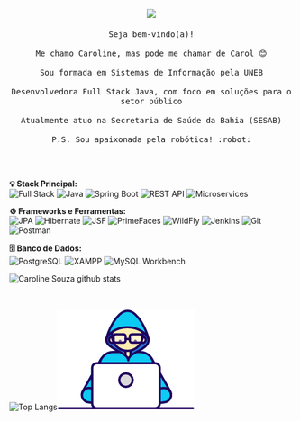<p align="center">
  <img src="https://media.giphy.com/media/MeJgB3yMMwIaHmKD4z/giphy.gif" width="30%">
  <br><br>
  <samp>
    Seja bem-vindo(a)!<br><br>
    Me chamo Caroline, mas pode me chamar de Carol 😊<br><br>
    Sou formada em Sistemas de Informação pela UNEB<br><br>
    Desenvolvedora Full Stack Java, com foco em soluções para o setor público<br><br>
    Atualmente atuo na Secretaria de Saúde da Bahia (SESAB)<br><br>
    P.S. Sou apaixonada pela robótica! :robot:
  </samp>
</p>

<br>

<br>

**💡 Stack Principal:**  
![Full Stack](https://img.shields.io/badge/-Full%20Stack%20Developer-blueviolet)
![Java](https://img.shields.io/badge/-Java-red?style=flat&logo=java)
![Spring Boot](https://img.shields.io/badge/-Spring%20Boot-6DB33F?style=flat&logo=spring-boot)
![REST API](https://img.shields.io/badge/-REST%20APIs-lightgrey)
![Microservices](https://img.shields.io/badge/-Microservices-007396)

**⚙️ Frameworks e Ferramentas:**  
![JPA](https://img.shields.io/badge/-JPA-6d4c41)
![Hibernate](https://img.shields.io/badge/-Hibernate-59666C?style=flat&logo=hibernate)
![JSF](https://img.shields.io/badge/-JSF-blueviolet)
![PrimeFaces](https://img.shields.io/badge/-PrimeFaces-593d88)
![WildFly](https://img.shields.io/badge/-WildFly-grey)
![Jenkins](https://img.shields.io/badge/-Jenkins-black?logo=jenkins)
![Git](https://img.shields.io/badge/-Git-orange?logo=git)
![Postman](https://img.shields.io/badge/-Postman-FF6C37?style=flat&logo=postman&logoColor=white)

**🗄️ Banco de Dados:**  
![PostgreSQL](https://img.shields.io/badge/-PostgreSQL-336791?style=flat&logo=postgresql)
![XAMPP](https://img.shields.io/badge/-XAMPP-FB7A24?style=flat&logo=xampp&logoColor=white)
![MySQL Workbench](https://img.shields.io/badge/-MySQL%20Workbench-4479A1?style=flat&logo=mysql&logoColor=white)

![Caroline Souza github stats](https://github-readme-stats.vercel.app/api?username=Carolinejg&show_icons=true&theme=radical&include_all_commits=true)

<br>

![Top Langs](https://github-readme-stats.vercel.app/api/top-langs/?username=Carolinejg&theme=radical)<img src="https://github.com/SatYu26/SatYu26/blob/master/Assets/Developer.gif" />


<br>
